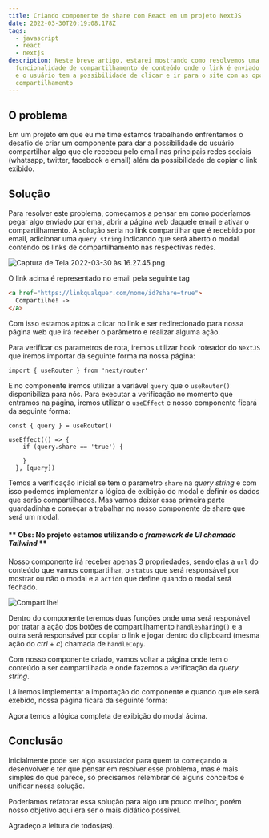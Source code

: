 ```yaml
---
title: Criando componente de share com React em um projeto NextJS
date: 2022-03-30T20:19:08.178Z
tags:
  - javascript
  - react
  - nextjs
description: Neste breve artigo, estarei mostrando como resolvemos uma
  funcionalidade de compartilhamento de conteúdo onde o link é enviado por email
  e o usuário tem a possibilidade de clicar e ir para o site com as opções de
  compartilhamento
---
```

## O problema

Em um projeto em que eu me time estamos trabalhando enfrentamos o desafio de criar um componente para dar a possibilidade do usuário compartilhar algo que ele recebeu pelo email nas principais redes sociais (whatsapp, twitter, facebook e email) além da possibilidade de copiar o link exibido.

## Solução

Para resolver este problema, começamos a pensar em como poderíamos pegar algo enviado por emai, abrir a página web daquele email e ativar o compartilhamento. A solução seria no link compartilhar que é recebido por email, adicionar uma `query string` indicando que será aberto o modal contendo os links de compartilhamento nas respectivas redes.

![Captura de Tela 2022-03-30 às 16.27.45.png](https://user-images.githubusercontent.com/5131187/160923928-20325d91-390e-4fc6-af81-1781b0f661a9.png)

O link acima é representado no email pela seguinte tag

```html
<a href="https://linkqualquer.com/nome/id?share=true">
  Compartilhe! ->
</a>
```

Com isso estamos aptos a clicar no link e ser redirecionado para nossa página web que irá receber o parâmetro e realizar alguma ação. 

Para verificar os parametros de rota, iremos utilizar hook roteador do `NextJS` que iremos importar da seguinte forma na nossa página:

```JSX
import { useRouter } from 'next/router'
```

E no componente iremos utilizar a variável `query` que o `useRouter()` disponibiliza para nós. Para executar a verificação no momento que entramos na página, iremos utilizar o `useEffect` e nosso componente ficará da seguinte forma:


```JSX
const { query } = useRouter()

useEffect(() => {
    if (query.share == 'true') {
      
    }
  }, [query])

```

Temos a verificação inicial se tem o parametro `share` na _query string_ e com isso podemos implementar a lógica de exibição do modal e definir os dados que serão compartilhados. Mas vamos deixar essa primeira parte guardadinha e começar a trabalhar no nosso componente de share que será um modal. 


####  ** Obs: No projeto estamos utilizando o _framework de UI chamado Tailwind_ **

<script src="https://gist.github.com/iagocavalcante/35b7853b58def724e0a95ba8c63ee059.js"></script>

Nosso componente irá receber apenas 3 propriedades, sendo elas a `url` do conteúdo que vamos compartilhar, o `status` que será responsável por mostrar ou não o modal e a `action` que define quando o modal será fechado.


![Compartilhe!](https://user-images.githubusercontent.com/5131187/160923931-fed444b4-6f9c-4ae1-86a3-55000a5ebccb.png)

Dentro do componente teremos duas funções onde uma será responável por tratar a ação dos botões de compartilhamento `handleSharing()` e a outra será responsável por copiar o link e jogar dentro do clipboard (mesma ação do _ctrl_ + _c_) chamada de `handleCopy`. 

Com nosso componente criado, vamos voltar a página onde tem o conteúdo a ser compartilhada e onde fazemos a verificação da _query string_.

Lá iremos implementar a importação do componente e quando que ele será exebido, nossa página ficará da seguinte forma: 

<script src="https://gist.github.com/iagocavalcante/da046227b26c522359e12ecda1000c57.js"></script>

Agora temos a lógica completa de exibição do modal ácima. 

## Conclusão

Inicialmente pode ser algo assustador para quem ta começando a desenvolver e ter que pensar em resolver esse problema, mas é mais simples do que parece, só precisamos relembrar de alguns conceitos e unificar nessa solução.

Poderíamos refatorar essa solução para algo um pouco melhor, porém nosso objetivo aqui era ser o mais didático possível.

Agradeço a leitura de todos(as).





